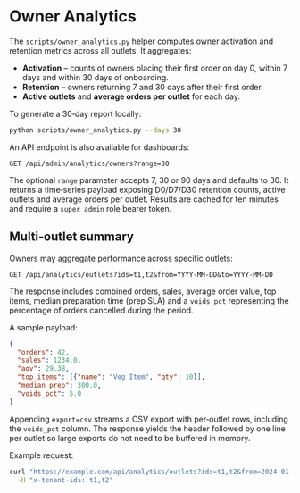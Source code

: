 # Owner Analytics

The `scripts/owner_analytics.py` helper computes owner activation and retention
metrics across all outlets. It aggregates:

- **Activation** – counts of owners placing their first order on day 0, within 7
  days and within 30 days of onboarding.
- **Retention** – owners returning 7 and 30 days after their first order.
- **Active outlets** and **average orders per outlet** for each day.

To generate a 30‑day report locally:

```bash
python scripts/owner_analytics.py --days 30
```

An API endpoint is also available for dashboards:

```
GET /api/admin/analytics/owners?range=30
```

The optional ``range`` parameter accepts 7, 30 or 90 days and defaults to 30.
It returns a time‑series payload exposing D0/D7/D30 retention counts, active
outlets and average orders per outlet. Results are cached for ten minutes and
require a ``super_admin`` role bearer token.

## Multi‑outlet summary

Owners may aggregate performance across specific outlets:

```
GET /api/analytics/outlets?ids=t1,t2&from=YYYY-MM-DD&to=YYYY-MM-DD
```

The response includes combined orders, sales, average order value, top items,
median preparation time (prep SLA) and a ``voids_pct`` representing the
percentage of orders cancelled during the period.

A sample payload:

```json
{
  "orders": 42,
  "sales": 1234.0,
  "aov": 29.38,
  "top_items": [{"name": "Veg Item", "qty": 10}],
  "median_prep": 300.0,
  "voids_pct": 5.0
}
```

Appending ``export=csv`` streams a CSV export with per‑outlet rows, including
the ``voids_pct`` column. The response yields the header followed by one line
per outlet so large exports do not need to be buffered in memory.

Example request:

```bash
curl "https://example.com/api/analytics/outlets?ids=t1,t2&from=2024-01-01&to=2024-01-03&export=csv" \
  -H "x-tenant-ids: t1,t2"
```

